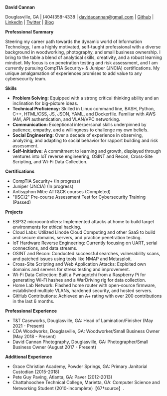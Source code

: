 **David Cannan**

Douglasville, GA | (404)358-4338 | davidacannan@gmail.com | [Github](https://github.com/Cdaprod/) | [LinkedIn](https://linkedin.com/in/cdasmkt) | [Twitter](https://twitter.com/cdasmktcda) | [Blog](https://Sanity.Cdaprod.dev/)

**Professional Summary**

Steering my career path towards the dynamic world of Information Technology, I am a highly motivated, self-taught professional with a diverse background in woodworking, photography, and small business ownership. I bring to the table a blend of analytical skills, creativity, and a robust learning mindset. My focus is on penetration testing and risk assessment, and I am currently pursuing CompTIA Security+ & Juniper (JNCIA) certifications. My unique amalgamation of experiences promises to add value to any cybersecurity team.

**Skills**

* **Problem Solving:** Equipped with a strong critical thinking ability and an inclination for big-picture ideas.
* **Technical Proficiency:** Skilled in Linux command line, BASH, Python, C++, HTML/CSS, JS, JSON, YAML, and Dockerfile. Familiar with AWS IAM, API authentication, and VLAN/VPC networking.
* **Communication:** Exceptional interpersonal skills underpinned by patience, empathy, and a willingness to challenge my own beliefs.
* **Social Engineering:** Over a decade of experience in observing, analyzing, and adapting to social behavior for rapport building and risk assessment.
* **Self-Initiative:** A commitment to learning and growth, displayed through ventures into IoT reverse engineering, OSINT and Recon, Cross-Site Scripting, and Wi-Fi Data Collection.

**Certifications**

* CompTIA Security+ (In progress)
* Juniper (JNCIA) (In progress)
* Antisyphon Mitre ATT&CK courses (Completed)
* "(ISC)2" Pre-course Assessment Test for Cybersecurity Training (Passed)

**Projects**

* ESP32 microcontrollers: Implemented attacks at home to build target environments for ethical hacking.
* Cloud Labs: Utilized Linode Cloud Computing and other SaaS to build and secure domains, servers, and practice penetration testing.
* IoT Hardware Reverse Engineering: Currently focusing on UART, serial connections, and data streams.
* OSINT and Recon: Conducted successful searches, vulnerability scans, and patched issues using tools like NMAP and Metasploit.
* Cross-Site Scripting and Web Application Attacks: Exploited own domains and servers for stress testing and improvement.
* Wi-Fi Data Collection: Built a Pwnagotchi from a Raspberry Pi for generating Wi-Fi hashes and a WarDriving rig for data collection.
* Home Lab Network: Flashed home router with open-source firmware, established multiple VLANs, hardened security, and hosted servers.
* GitHub Contributions: Achieved an A+ rating with over 200 contributions in the last 6 months.

**Professional Experience**

* T&T Caseworks, Douglasville, GA: Head of Lamination/Finisher (May 2021 - Present)
* CDA Woodworks, Douglasville, GA: Woodworker/Small Business Owner (May 2018 - Present)
* David Cannan Photography, Douglasville, GA: Photographer/Small Business Owner (August 2017 - Present)

**Additional Experience**

* Grace Christian Academy, Powder Springs, GA: Primary Janitorial Custodian (2015-2018)
* Pete Guy Paving, Atlanta, GA: Paver (2012-2013)
* Chattahoochee Technical College, Marietta, GA: Computer Science and Networking Student (2010-incomplete)【67†source】.